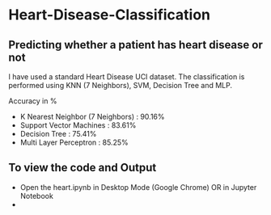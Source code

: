 # Heart-Disease-Classification
## Predicting whether a patient has heart disease or not

I have used a standard Heart Disease UCI dataset. The classification is performed using KNN (7 Neighbors), SVM, Decision Tree and MLP.

Accuracy in % 
- K Nearest Neighbor (7 Neighbors) : 90.16%
- Support Vector Machines : 83.61%
- Decision Tree : 75.41%
- Multi Layer Perceptron : 85.25%

## To view the code and Output
- Open the heart.ipynb in Desktop Mode (Google Chrome) OR in Jupyter Notebook
- 
